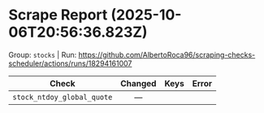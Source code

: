 # Scrape Report (2025-10-06T20:56:36.823Z)

Group: `stocks`  |  Run: https://github.com/AlbertoRoca96/scraping-checks-scheduler/actions/runs/18294161007

| Check | Changed | Keys | Error |
|---|:---:|:--|:--|
| `stock_ntdoy_global_quote` | — |  |  |
